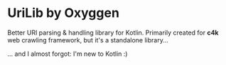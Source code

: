 # UriLib by Oxyggen

Better URI parsing & handling library for Kotlin. Primarily created for **c4k** 
web crawling framework, but it's a standalone library...


... and I almost forgot: I'm new to Kotlin :) 